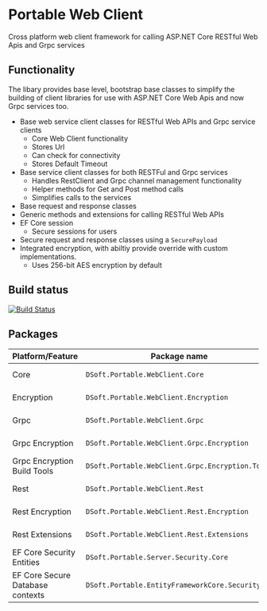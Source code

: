 # Portable Web Client

Cross platform web client framework for calling ASP.NET Core RESTful Web Apis and Grpc services

## Functionality

The libary provides base level, bootstrap base classes to simplify the building of client libraries for use with ASP.NET Core Web Apis and now Grpc services too.

- Base web service client classes for RESTful Web APIs and Grpc service clients
  - Core Web Client functionality
  - Stores Url
  - Can check for connectivity
  - Stores Default Timeout
- Base service client classes for both RESTFul and Grpc services
  - Handles RestClient and Grpc channel management functionality
  - Helper methods for Get and Post method calls
  - Simplifies calls to the services
- Base request and response classes
- Generic methods and extensions for calling RESTful Web APIs
- EF Core session
  - Secure sessions for users
- Secure request and response classes using a `SecurePayload`
- Integrated encryption, with abiltiy provide override with custom implementations.
  - Uses 256-bit AES encryption by default

## Build status
[![Build Status](https://dev.azure.com/humbatt/Daves%20Projects/_apis/build/status/PortableWebClient/PortableWebClient%20-%20Release?branchName=master)](https://dev.azure.com/humbatt/Daves%20Projects/_build/latest?definitionId=49&branchName=master)


## Packages

Platform/Feature               | Package name                              | Stable                              | Beta
-----------------------|-------------------------------------------|------------------------------------------------|----------------
Core             | `DSoft.Portable.WebClient.Core` | [![NuGet](https://img.shields.io/nuget/v/DSoft.Portable.WebClient.Core.svg?style=flat-square&label=nuget)](https://www.nuget.org/packages/DSoft.Portable.WebClient.Core/) | [![NuGet](https://img.shields.io/nuget/vpre/DSoft.Portable.WebClient.Core.svg?style=flat-square&label=nuget)](https://www.nuget.org/packages/DSoft.Portable.WebClient.Core/) |
Encryption             | `DSoft.Portable.WebClient.Encryption` | [![NuGet](https://img.shields.io/nuget/v/DSoft.Portable.WebClient.Encryption.svg?style=flat-square&label=nuget)](https://www.nuget.org/packages/DSoft.Portable.WebClient.Encryption/) |  [![NuGet](https://img.shields.io/nuget/vpre/DSoft.Portable.WebClient.Encryption.svg?style=flat-square&label=nuget)](https://www.nuget.org/packages/DSoft.Portable.WebClient.Encryption/) |
Grpc             | `DSoft.Portable.WebClient.Grpc` | [![NuGet](https://img.shields.io/nuget/v/DSoft.Portable.WebClient.Grpc.svg?style=flat-square&label=nuget)](https://www.nuget.org/packages/DSoft.Portable.WebClient.Grpc/) |[![NuGet](https://img.shields.io/nuget/vpre/DSoft.Portable.WebClient.Grpc.svg?style=flat-square&label=nuget)](https://www.nuget.org/packages/DSoft.Portable.WebClient.Grpc/) |
Grpc Encryption       | `DSoft.Portable.WebClient.Grpc.Encryption` | [![NuGet](https://img.shields.io/nuget/v/DSoft.Portable.WebClient.Grpc.Encryption.svg?style=flat-square&label=nuget)](https://www.nuget.org/packages/DSoft.Portable.WebClient.Grpc.Encryption/) | [![NuGet](https://img.shields.io/nuget/vpre/DSoft.Portable.WebClient.Grpc.Encryption.svg?style=flat-square&label=nuget)](https://www.nuget.org/packages/DSoft.Portable.WebClient.Grpc.Encryption/) |
Grpc Encryption Build Tools | `DSoft.Portable.WebClient.Grpc.Encryption.Tools` | [![NuGet](https://img.shields.io/nuget/v/DSoft.Portable.WebClient.Grpc.Encryption.Tools.svg?style=flat-square&label=nuget)](https://www.nuget.org/packages/DSoft.Portable.WebClient.Grpc.Encryption.Tools/) | [![NuGet](https://img.shields.io/nuget/vpre/DSoft.Portable.WebClient.Grpc.Encryption.Tools.svg?style=flat-square&label=nuget)](https://www.nuget.org/packages/DSoft.Portable.WebClient.Grpc.Encryption.Tools/) |
Rest             | `DSoft.Portable.WebClient.Rest` | [![NuGet](https://img.shields.io/nuget/v/DSoft.Portable.WebClient.Rest.svg?style=flat-square&label=nuget)](https://www.nuget.org/packages/DSoft.Portable.WebClient.Rest/) | [![NuGet](https://img.shields.io/nuget/vpre/DSoft.Portable.WebClient.Rest.svg?style=flat-square&label=nuget)](https://www.nuget.org/packages/DSoft.Portable.WebClient.Rest/) |
Rest Encryption          | `DSoft.Portable.WebClient.Rest.Encryption` | [![NuGet](https://img.shields.io/nuget/v/DSoft.Portable.WebClient.Rest.Encryption.svg?style=flat-square&label=nuget)](https://www.nuget.org/packages/DSoft.Portable.WebClient.Rest.Encryption/) | [![NuGet](https://img.shields.io/nuget/vpre/DSoft.Portable.WebClient.Rest.Encryption.svg?style=flat-square&label=nuget)](https://www.nuget.org/packages/DSoft.Portable.WebClient.Rest.Encryption/) |
Rest Extensions          | `DSoft.Portable.WebClient.Rest.Extensions` | [![NuGet](https://img.shields.io/nuget/v/DSoft.Portable.WebClient.Rest.Extensions.svg?style=flat-square&label=nuget)](https://www.nuget.org/packages/DSoft.Portable.WebClient.Rest.Extensions/) | [![NuGet](https://img.shields.io/nuget/vpre/DSoft.Portable.WebClient.Rest.Extensions.svg?style=flat-square&label=nuget)](https://www.nuget.org/packages/DSoft.Portable.WebClient.Rest.Extensions/) |
EF Core Security Entities       | `DSoft.Portable.Server.Security.Core` | [![NuGet](https://img.shields.io/nuget/v/DSoft.Portable.Server.Security.Core.svg?style=flat-square&label=nuget)](https://www.nuget.org/packages/DSoft.Portable.Server.Security.Core/) | [![NuGet](https://img.shields.io/nuget/vpre/DSoft.Portable.Server.Security.Core.svg?style=flat-square&label=nuget)](https://www.nuget.org/packages/DSoft.Portable.Server.Security.Core/) |
EF Core Secure Database contexts           | `DSoft.Portable.EntityFrameworkCore.Security` | [![NuGet](https://img.shields.io/nuget/v/DSoft.Portable.EntityFrameworkCore.Security.svg?style=flat-square&label=nuget)](https://www.nuget.org/packages/DSoft.Portable.EntityFrameworkCore.Security/) |  [![NuGet](https://img.shields.io/nuget/vpre/DSoft.Portable.EntityFrameworkCore.Security.svg?style=flat-square&label=nuget)](https://www.nuget.org/packages/DSoft.Portable.EntityFrameworkCore.Security/) |
  
